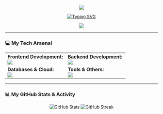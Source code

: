 <p align="center">
  <img src="https://capsule-render.vercel.app/api?type=wave&color=gradient&height=200&section=header" />
</p>

<div align="center">
  <a href="https://git.io/typing-svg">
    <!-- UKURAN FONT SUDAH DIKECILKAN -->
    <img src="https://readme-typing-svg.demolab.com?font=Fira+Code&weight=600&size=22&pause=1000&color=2088FF&center=true&vCenter=true&width=500&lines=Welcome+to+my+Digital+Workspace;I+master+multiple+programming+languages.;Let's+build+the+future+with+code." alt="Typing SVG" />
  </a>
</div>

<p align="center">
  <!-- HIASAN TROPHY BIAR GAK POLOS -->
  <img src="https://github-profile-trophy.vercel.app/?username=NAMA-ANDA&theme=tokyonight&row=1&column=7&no-frame=true&margin-w=15&margin-h=15" />
</p>

---

### 💻 My Tech Arsenal
<!-- CARA KEREN PAMER BANYAK SKILL -->
<table>
  <tr>
    <td valign="top" width="50%">
      <strong>Frontend Development:</strong><br>
      <a href="https://skillicons.dev">
        <img src="https://skillicons.dev/icons?i=html,css,js,ts,react,vue,tailwind,sass&theme=dark" />
      </a>
    </td>
    <td valign="top" width="50%">
      <strong>Backend Development:</strong><br>
      <a href="https://skillicons.dev">
        <img src="https://skillicons.dev/icons?i=nodejs,express,python,django,go,rust,php,laravel&theme=dark" />
      </a>
    </td>
  </tr>
  <tr>
    <td valign="top" width="50%">
      <strong>Databases & Cloud:</strong><br>
      <a href="https://skillicons.dev">
        <img src="https://skillicons.dev/icons?i=mysql,postgres,mongodb,firebase,docker,aws,gcp&theme=dark" />
      </a>
    </td>
    <td valign="top" width="50%">
      <strong>Tools & Others:</strong><br>
      <a href="https://skillicons.dev">
        <img src="https://skillicons.dev/icons?i=git,github,vscode,figma,powershell,bash,linux&theme=dark" />
      </a>
    </td>
  </tr>
</table>

---

### 📊 My GitHub Stats & Activity
<p align="center">
  <!-- STATS LENGKAP DENGAN STREAK -->
  <img src="https://github-readme-stats.vercel.app/api?username=NAMA-ANDA&show_icons=true&theme=tokyonight&rank_icon=github" alt="GitHub Stats" />
  <img src="https://github-readme-streak-stats.herokuapp.com/?user=NAMA-ANDA&theme=tokyonight" alt="GitHub Streak" />
</p>
